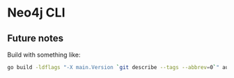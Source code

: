 # Neo4j CLI

## Future notes

Build with something like:

```bash
go build -ldflags "-X main.Version `git describe --tags --abbrev=0`" aura
```
